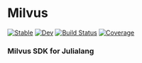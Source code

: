 # Milvus 

[![Stable](https://img.shields.io/badge/docs-stable-blue.svg)](https://zsz00.github.io/Milvus.jl/stable/) [![Dev](https://img.shields.io/badge/docs-dev-blue.svg)](https://zsz00.github.io/Milvus.jl/dev/) [![Build Status](https://github.com/zsz00/Milvus.jl/actions/workflows/CI.yml/badge.svg?branch=main)](https://github.com/zsz00/Milvus.jl/actions/workflows/CI.yml?query=branch%3Amain) [![Coverage](https://codecov.io/gh/zsz00/Milvus.jl/branch/main/graph/badge.svg)](https://codecov.io/gh/zsz00/Milvus.jl)


### Milvus SDK for Julialang

